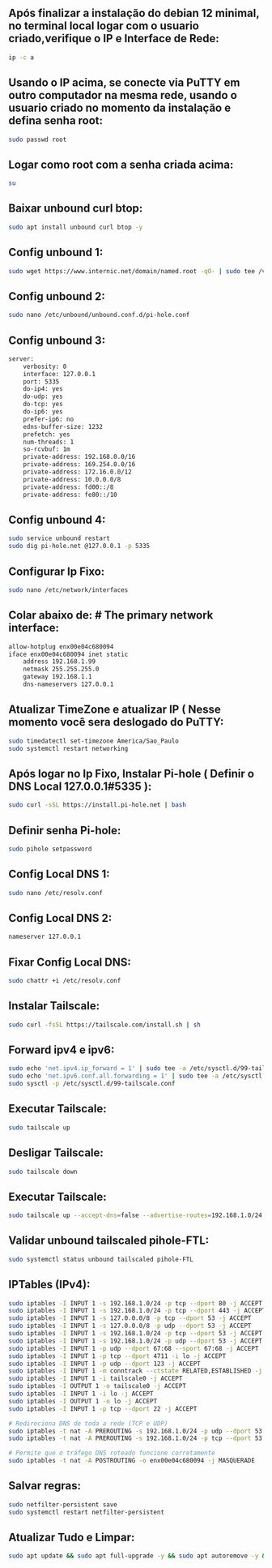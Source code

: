 ## Após finalizar a instalação do debian 12 minimal, no terminal local logar com o usuario criado,verifique o IP e Interface de Rede:

```bash
ip -c a
```

## Usando o IP acima, se conecte via PuTTY em outro computador na mesma rede, usando o usuario criado no momento da instalação e defina senha root:

```bash
sudo passwd root
```

## Logar como root com a senha criada acima:

```bash
su
```

## Baixar unbound curl btop:

```bash
sudo apt install unbound curl btop -y
```

## Config unbound 1:

```bash
sudo wget https://www.internic.net/domain/named.root -qO- | sudo tee /var/lib/unbound/root.hints
```

## Config unbound 2:

```bash
sudo nano /etc/unbound/unbound.conf.d/pi-hole.conf
```

## Config unbound 3:

```bash
server:
    verbosity: 0
    interface: 127.0.0.1
    port: 5335
    do-ip4: yes
    do-udp: yes
    do-tcp: yes
    do-ip6: yes
    prefer-ip6: no
    edns-buffer-size: 1232
    prefetch: yes
    num-threads: 1
    so-rcvbuf: 1m
    private-address: 192.168.0.0/16
    private-address: 169.254.0.0/16
    private-address: 172.16.0.0/12
    private-address: 10.0.0.0/8
    private-address: fd00::/8
    private-address: fe80::/10
```

## Config unbound 4:

```bash
sudo service unbound restart
sudo dig pi-hole.net @127.0.0.1 -p 5335
```

## Configurar Ip Fixo:

```bash
sudo nano /etc/network/interfaces
```

## Colar abaixo de: # The primary network interface:

```bash
allow-hotplug enx00e04c680094
iface enx00e04c680094 inet static
    address 192.168.1.99
    netmask 255.255.255.0
    gateway 192.168.1.1
    dns-nameservers 127.0.0.1
```

## Atualizar TimeZone e atualizar IP ( Nesse momento você sera deslogado do PuTTY:

```bash
sudo timedatectl set-timezone America/Sao_Paulo
sudo systemctl restart networking
```

## Após logar no Ip Fixo, Instalar Pi-hole ( Definir o DNS Local 127.0.0.1#5335 ):

```bash
sudo curl -sSL https://install.pi-hole.net | bash
```

## Definir senha Pi-hole:

```bash
sudo pihole setpassword
```

## Config Local DNS 1:

```bash
sudo nano /etc/resolv.conf
```

## Config Local DNS 2:

```bash
nameserver 127.0.0.1
```

## Fixar Config Local DNS:

```bash
sudo chattr +i /etc/resolv.conf
```

## Instalar Tailscale:

```bash
sudo curl -fsSL https://tailscale.com/install.sh | sh
```

## Forward ipv4 e ipv6:

```bash
sudo echo 'net.ipv4.ip_forward = 1' | sudo tee -a /etc/sysctl.d/99-tailscale.conf
sudo echo 'net.ipv6.conf.all.forwarding = 1' | sudo tee -a /etc/sysctl.d/99-tailscale.conf
sudo sysctl -p /etc/sysctl.d/99-tailscale.conf
```

## Executar Tailscale:

```bash
sudo tailscale up
```

## Desligar Tailscale:

```bash
sudo tailscale down
```

## Executar Tailscale:

```bash
sudo tailscale up --accept-dns=false --advertise-routes=192.168.1.0/24 --advertise-exit-node
```

## Validar unbound tailscaled pihole-FTL:

```bash
sudo systemctl status unbound tailscaled pihole-FTL
```

## IPTables (IPv4):

```bash
sudo iptables -I INPUT 1 -s 192.168.1.0/24 -p tcp --dport 80 -j ACCEPT
sudo iptables -I INPUT 1 -s 192.168.1.0/24 -p tcp --dport 443 -j ACCEPT
sudo iptables -I INPUT 1 -s 127.0.0.0/8 -p tcp --dport 53 -j ACCEPT
sudo iptables -I INPUT 1 -s 127.0.0.0/8 -p udp --dport 53 -j ACCEPT
sudo iptables -I INPUT 1 -s 192.168.1.0/24 -p tcp --dport 53 -j ACCEPT
sudo iptables -I INPUT 1 -s 192.168.1.0/24 -p udp --dport 53 -j ACCEPT
sudo iptables -I INPUT 1 -p udp --dport 67:68 --sport 67:68 -j ACCEPT
sudo iptables -I INPUT 1 -p tcp --dport 4711 -i lo -j ACCEPT
sudo iptables -I INPUT 1 -p udp --dport 123 -j ACCEPT
sudo iptables -I INPUT 1 -m conntrack --ctstate RELATED,ESTABLISHED -j ACCEPT
sudo iptables -I INPUT 1 -i tailscale0 -j ACCEPT
sudo iptables -I OUTPUT 1 -o tailscale0 -j ACCEPT
sudo iptables -I INPUT 1 -i lo -j ACCEPT
sudo iptables -I OUTPUT 1 -o lo -j ACCEPT
sudo iptables -I INPUT 1 -p tcp --dport 22 -j ACCEPT

# Redireciona DNS de toda a rede (TCP e UDP)
sudo iptables -t nat -A PREROUTING -s 192.168.1.0/24 -p udp --dport 53 -j DNAT --to-destination 192.168.1.99:53
sudo iptables -t nat -A PREROUTING -s 192.168.1.0/24 -p tcp --dport 53 -j DNAT --to-destination 192.168.1.99:53

# Permite que o tráfego DNS roteado funcione corretamente
sudo iptables -t nat -A POSTROUTING -o enx00e04c680094 -j MASQUERADE
```

## Salvar regras:

```bash
sudo netfilter-persistent save
sudo systemctl restart netfilter-persistent
```

## Atualizar Tudo e Limpar:

```bash
sudo apt update && sudo apt full-upgrade -y && sudo apt autoremove -y && sudo apt autoclean
```
